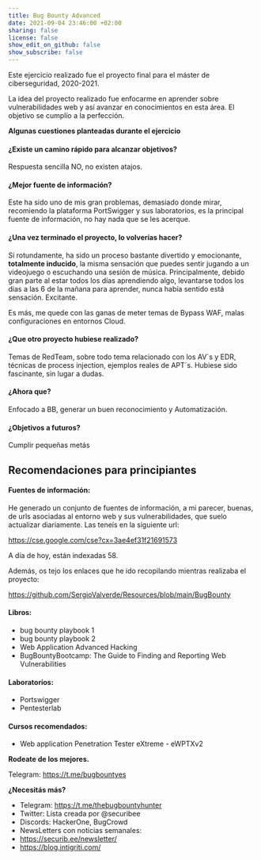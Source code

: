 ```yaml
---
title: Bug Bounty Advanced
date: 2021-09-04 23:46:00 +02:00
sharing: false
license: false
show_edit_on_github: false
show_subscribe: false
---
```


Este ejercicio realizado fue el proyecto final para el máster de ciberseguridad, 2020-2021.

La idea del proyecto realizado fue enfocarme en aprender sobre vulnerabilidades web y así avanzar en conocimientos en esta área. El objetivo se cumplío a la perfección.




**Algunas cuestiones planteadas durante el ejercicio**

#### ¿Existe un camino rápido para alcanzar objetivos?
Respuesta sencilla NO, no existen atajos. 

#### ¿Mejor fuente de información?
Este ha sido uno de mis gran problemas, demasiado donde mirar, recomiendo la plataforma PortSwigger y sus laboratorios, es la principal fuente de información, no hay nada que se les acerque.

#### ¿Una vez terminado el proyecto, lo volverías hacer?

Sí rotundamente, ha sido un proceso bastante divertido y emocionante, **totalmente inducido**, la misma sensación que puedes sentir jugando a un videojuego o escuchando una sesión de música. Principalmente, debido gran parte al estar todos los días aprendiendo algo, levantarse todos los días a las 6 de la mañana para aprender, nunca había sentido está sensación. Excitante.


Es más, me quede con las ganas de meter temas de Bypass WAF, malas configuraciones en entornos Cloud.

#### ¿Que otro proyecto hubiese realizado?

Temas de RedTeam, sobre todo tema relacionado con los AV´s y EDR, técnicas de process injection, ejemplos reales de APT´s. Hubiese sido fascinante, sin lugar a dudas.

#### ¿Ahora que?

Enfocado a BB, generar un buen reconocimiento y Automatización.

#### ¿Objetivos a futuros?

Cumplir pequeñas metás



## Recomendaciones para principiantes

#### Fuentes de información:

He generado un conjunto de fuentes de información, a mi parecer, buenas, de urls asociadas al entorno web y sus vulnerabilidades, que suelo actualizar diariamente. Las teneís en la siguiente url:

https://cse.google.com/cse?cx=3ae4ef31f21691573

A día de hoy, están indexadas 58.

Además, os tejo los enlaces que he ido recopilando mientras realizaba el proyecto:

https://github.com/SergioValverde/Resources/blob/main/BugBounty

#### Libros:

* bug bounty playbook 1
* bug bounty playbook 2
* Web Application Advanced Hacking
* BugBountyBootcamp: The Guide to Finding and Reporting Web Vulnerabilities

#### Laboratorios:

* Portswigger
* Pentesterlab

#### Cursos recomendados:

* Web application Penetration Tester eXtreme - eWPTXv2

**Rodeate de los mejores.**

Telegram: https://t.me/bugbountyes

**¿Necesitás más?**

* Telegram: https://t.me/thebugbountyhunter
* Twitter: Lista creada por @securibee
* Discords: HackerOne, BugCrowd
* NewsLetters con noticias semanales:
 * https://securib.ee/newsletter/
 * https://blog.intigriti.com/


